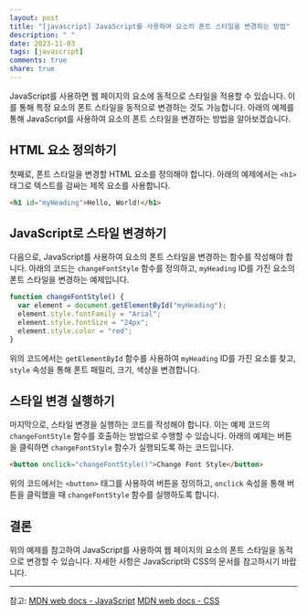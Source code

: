 ```yaml
---
layout: post
title: "[javascript] JavaScript를 사용하여 요소의 폰트 스타일을 변경하는 방법"
description: " "
date: 2023-11-03
tags: [javascript]
comments: true
share: true
---
```


JavaScript를 사용하면 웹 페이지의 요소에 동적으로 스타일을 적용할 수 있습니다. 이를 통해 특정 요소의 폰트 스타일을 동적으로 변경하는 것도 가능합니다. 아래의 예제를 통해 JavaScript를 사용하여 요소의 폰트 스타일을 변경하는 방법을 알아보겠습니다.

## HTML 요소 정의하기

첫째로, 폰트 스타일을 변경할 HTML 요소를 정의해야 합니다. 아래의 예제에서는 `<h1>` 태그로 텍스트를 감싸는 제목 요소를 사용합니다.

```html
<h1 id="myHeading">Hello, World!</h1>
```

## JavaScript로 스타일 변경하기

다음으로, JavaScript를 사용하여 요소의 폰트 스타일을 변경하는 함수를 작성해야 합니다. 아래의 코드는 `changeFontStyle` 함수를 정의하고, `myHeading` ID를 가진 요소의 폰트 스타일을 변경하는 예제입니다.

```javascript
function changeFontStyle() {
  var element = document.getElementById("myHeading");
  element.style.fontFamily = "Arial";
  element.style.fontSize = "24px";
  element.style.color = "red";
}
```

위의 코드에서는 `getElementById` 함수를 사용하여 `myHeading` ID를 가진 요소를 찾고, `style` 속성을 통해 폰트 패밀리, 크기, 색상을 변경합니다.

## 스타일 변경 실행하기

마지막으로, 스타일 변경을 실행하는 코드를 작성해야 합니다. 이는 예제 코드의 `changeFontStyle` 함수를 호출하는 방법으로 수행할 수 있습니다. 아래의 예제는 버튼을 클릭하면 `changeFontStyle` 함수가 실행되도록 하는 코드입니다.

```html
<button onclick="changeFontStyle()">Change Font Style</button>
```

위의 코드에서는 `<button>` 태그를 사용하여 버튼을 정의하고, `onclick` 속성을 통해 버튼을 클릭했을 때 `changeFontStyle` 함수를 실행하도록 합니다.

## 결론

위의 예제를 참고하여 JavaScript를 사용하여 웹 페이지의 요소의 폰트 스타일을 동적으로 변경할 수 있습니다. 자세한 사항은 JavaScript와 CSS의 문서를 참고하시기 바랍니다.

---

참고: [MDN web docs - JavaScript](https://developer.mozilla.org/ko/docs/Web/JavaScript)
      [MDN web docs - CSS](https://developer.mozilla.org/ko/docs/Web/CSS)